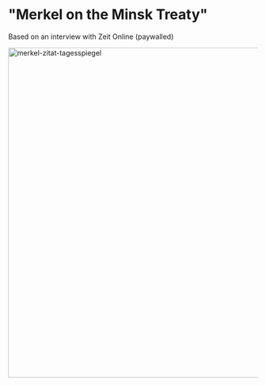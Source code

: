 # "Merkel on the Minsk Treaty"
Based on an interview with Zeit Online (paywalled)

<img width="666" alt="merkel-zitat-tagesspiegel" src="https://user-images.githubusercontent.com/5073648/211762652-c1df5378-3201-4d4f-9ec2-d21bbfe43973.png">
